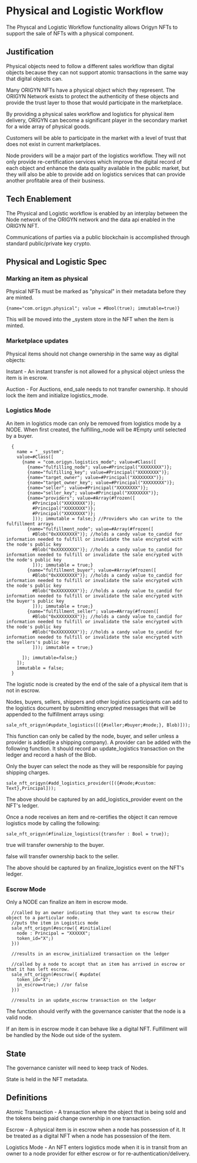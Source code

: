 # Physical and Logistic Workflow

The Physcal and Logistic Workflow functionality allows Origyn NFTs to support the sale of NFTs with a physical component.

## Justification

Physical objects need to follow a different sales workflow than digital objects because they can not support atomic transactions in the same way that digital objects can.

Many ORIGYN NFTs have a physical object which they represent.  The ORIGYN Network exists to protect the authenticity of these objects and provide the trust layer to those that would participate in the marketplace.

By providing a physical sales workflow and logistics for physical item delivery, ORIGYN can become a significant player in the secondary market for a wide array of physical goods.

Customers will be able to participate in the market with a level of trust that does not exist in current marketplaces.

Node providers will be a major part of the logistics workflow. They will not only provide re-certification services which improve the digital record of each object and enhance the data quality available in the public market, but they will also be able to provide add on logistics services that can provide another profitable area of their business.

## Tech Enablement

The Physical and Logistic workflow is enabled by an interplay between the Node network of the ORIGYN network and the data api enabled in the ORIGYN NFT.

Communications of parties via a public blockchain is accomplished through standard public/private key crypto.

## Physical and Logistic Spec

### Marking an item as physical

Physical NFTs must be marked as "physical" in their metadata before they are minted.

```
{name="com.origyn.physical"; value = #Bool(true); immutable=true)}
```

This will be moved into the _system store in the NFT when the item is minted.

### Marketplace updates

Physical items should not change ownership  in the same way as digital objects:

Instant - An instant transfer is not allowed for a physical object unless the item is in escrow.

Auction - For Auctions, end_sale needs to not transfer ownership. It should lock the item and initialize logistics_mode.

### Logistics Mode

An item in logistics mode can only be removed from logistics mode by a NODE.  When first created, the fulfilling_node will be #Empty until selected by a buyer.

```
  {
    name = "__system"; 
    value=#Class([
      {name = "com.origyn.logistics_mode"; value=#Class([
        {name="fulfilling_node"; value=#Principal("XXXXXXXX")};
        {name="fulfilling_key"; value=#Principal("XXXXXXXX")};
        {name="target_owner"; value=#Principal("XXXXXXXX")};
        {name="target_owner_key"; value=#Principal("XXXXXXXX")};
        {name="seller"; value=#Principal("XXXXXXXX")};
        {name="seller_key"; value=#Principal("XXXXXXXX")};
        {name="providers"; value=#Array(#frozen([
          #Principal("XXXXXXXX")};
          #Principal("XXXXXXXX")};
          #Principal("XXXXXXXX")};
          ])); immutable = false;} //Providers who can write to the fulfillment arrays
        {name="fulfillment_node"; value=#Array(#frozen([
          #Blob("0xXXXXXXXX")}; //holds a candy value to_candid for information needed to fulfill or invalidate the sale encrypted with the node's public key
          #Blob("0xXXXXXXXX")}; //holds a candy value to_candid for information needed to fulfill or invalidate the sale encrypted with the node's public key
          ])); immutable = true;}
        {name="fulfillment_buyer"; value=#Array(#frozen([
          #Blob("0xXXXXXXXX")}; //holds a candy value to_candid for information needed to fulfill or invalidate the sale encrypted with the node's public key
          #Blob("0xXXXXXXXX")}; //holds a candy value to_candid for information needed to fulfill or invalidate the sale encrypted with the buyer's public key
          ])); immutable = true;}
        {name="fulfillment_seller"; value=#Array(#frozen([
          #Blob("0xXXXXXXXX")}; //holds a candy value to_candid for information needed to fulfill or invalidate the sale encrypted with the node's public key
          #Blob("0xXXXXXXXX")}; //holds a candy value to_candid for information needed to fulfill or invalidate the sale encrypted with the sellers's public key
          ])); immutable = true;}

      ]); immutable=false;}
    ]); 
    immutable = false;
  }

```

The logistic node is created by the end of the sale of a physical item that is not in escrow.

Nodes, buyers, sellers, shippers and other logistics participants can add to the logistics document by submitting encrypted messages that will be appended to the fulfillment arrays using:

```
sale_nft_origyn(#update_logistics([({#seller;#buyer;#node;}, Blob)]));

```

This function can only be called by the node, buyer, and seller unless a provider is added(ie a shipping company).  A provider can be added with the following function.  It should record an update_logistics transaction on the ledger and record a hash of the Blob.

Only the buyer can select the node as they will be responsible for paying shipping charges.

```
sale_nft_origyn(#add_logistics_provider([({#node;#custom: Text},Principal]));
```

The above should be captured by an add_logistics_provider event on the NFT's ledger.

Once a node receives an item and re-certifies the object it can remove logistics mode by calling the following:

```
sale_nft_origyn(#finalize_logistics({transfer : Bool = true});
```

true will transfer ownership to the buyer.

false will transfer ownership back to the seller.

The above should be captured by an finalize_logistics event on the NFT's ledger.

### Escrow Mode

Only a NODE can finalize an item in escrow mode. 

```
  //called by an owner indicating that they want to escrow their object to a particular node.
  //puts the item in Logistics mode
  sale_nft_origyn(#escrow({ #initialize(
    node : Principal = "XXXXXX";
    token_id="X";)
  }))

  //results in an escrow_initialized transaction on the ledger

  //called by a node to accept that an item has arrived in escrow or that it has left escrow.
  sale_nft_origyn(#escrow({ #update(
    token_id="X";
    in_escrow=true;) //or false
  }))

  //results in an update_escrow transaction on the ledger

```

The function should verify with the governance canister that the node is a valid node.

If an item is in escrow mode it can behave like a digital NFT.  Fulfillment will be handled by the Node out side of the system.

## State

The governance canister will need to keep track of Nodes.

State is held in the NFT metadata.

## Definitions

Atomic Transaction - A transaction where the object that is being sold and the tokens being paid change ownership in one transaction.

Escrow - A physical item is in escrow when a node has possession of it. It be treated as a digital NFT when a node has possession of the item.

Logistics Mode - An NFT enters logistics mode when it is in transit from an owner to a node provider for either escrow or for re-authentication/delivery.
